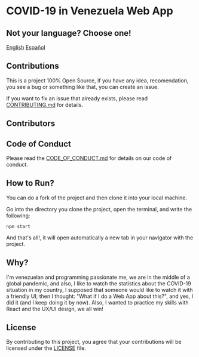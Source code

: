 # COVID-19 in Venezuela Web App

## Not your language? Choose one!

[English](https://github.com/Seezly/covid19-venezuelan-stats/blob/main/README.en-us.md) [Español](https://github.com/Seezly/covid19-venezuelan-stats/blob/main/README.md)

## Contributions

This is a project 100% Open Source, if you have any idea, recomendation, you see a bug or something like that, you can create an issue.

If you want to fix an issue that already exists, please read [CONTRIBUTING.md](https://github.com/Seezly/covid19-venezuelan-stats/blob/main/CONTRIBUTING.en-us.md) for details.

## Contributors

## Code of Conduct

Please read the [CODE_OF_CONDUCT.md](https://github.com/Seezly/covid19-venezuelan-stats/blob/main/CODE_OF_CONDUCT.en-us.md) for details on our code of conduct.

## How to Run?

You can do a fork of the project and then clone it into your local machine.

Go into the directory you clone the project, open the terminal, and write the following:

`npm start`

And that's all!, it will open automatically a new tab in your navigator with the project.

## Why?

I'm venezuelan and programming passionate me, we are in the middle of a global pandemic, and also, I like to watch the statistics about the COVID-19 situation in my country, I supposed that someone would like to watch it with a friendly UI; then I thought: "What if I do a Web App about this?", and yes, I did it (and I keep doing it by now). Also, I wanted to practice my skills with React and the UX/UI design, we all win!

## License

By contributing to this project, you agree that your contributions will be licensed under the [LICENSE](https://github.com/Seezly/covid19-venezuelan-stats/blob/main/LICENSE) file.